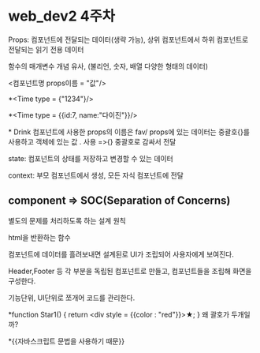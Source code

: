 # web_dev2 4주차

Props: 컴포넌트에 전달되는 데이터(생략 가능), 상위 컴포넌트에서 하위 컴포넌트로 전달되는 읽기 전용 데이터

함수의 매개변수 개념 유사, (불리언, 숫자, 배열 다양한 형태의 데이터)

<컴포넌트명 props이름 = "값"/>

*<Time type = {"1234"}/>

*<Time type = {{id:7, name:"다이진"}}/>

*<Drink fav="coke">
Drink 컴포넌트에 사용한 props의 이름은 fav/ props에 있는 데이터는 중괄호{}를 사용하고 객체에 있는 값 . 사용 =>{} 중괄호로 감싸서 전달

state: 컴포넌트의 상태를 저장하고 변경할 수 있는 데이터

context: 부모 컴포넌트에서 생성, 모든 자식 컴포넌트에 전달

## component => SOC(Separation of Concerns)

별도의 문제를 처리하도록 하는 설계 원칙

html을 반환하는 함수

컴포넌트에 데이터를 흘려보내면 설계된로 UI가 조립되어 사용자에게 보여진다.

Header,Footer 등 각 부분을 독립된 컴포넌트로 만들고, 컴포넌트들을 조립해 화면을 구성한다.

기능단위, UI단위로 쪼개어 코드를 관리한다.

*function Star1() {
  return <div style = {{color : "red"}}>★</div>;
}
왜 괄호가 두개일까?

*{{자바스크립트 문법을 사용하기 때문}}




